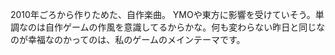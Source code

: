 2010年ごろから作りためた、自作楽曲。
YMOや東方に影響を受けていそう。単調なのは自作ゲームの作風を意識してるからかな。何も変わらない昨日と同じなのが幸福なのかってのは、私のゲームのメインテーマです。
